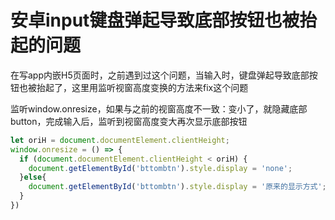 
# 安卓input键盘弹起导致底部按钮也被抬起的问题

在写app内嵌H5页面时，之前遇到过这个问题，当输入时，键盘弹起导致底部按钮也被抬起了，这里用监听视窗高度变换的方法来fix这个问题

监听window.onresize，如果与之前的视窗高度不一致：变小了，就隐藏底部button，完成输入后，监听到视窗高度变大再次显示底部按钮

```js
let oriH = document.documentElement.clientHeight;
window.onresize = () => {
  if (document.documentElement.clientHeight < oriH) {
    document.getElementById('bttombtn').style.display = 'none';
  }else{
    document.getElementById('bttombtn').style.display = '原来的显示方式';
  }
})
```